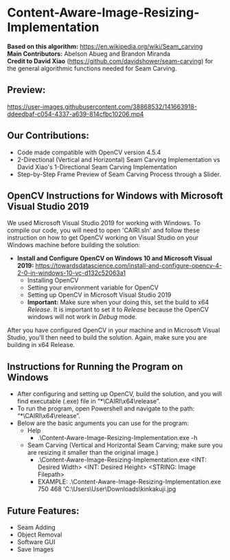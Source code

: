 # Content-Aware-Image-Resizing-Implementation
**Based on this algorithm:** https://en.wikipedia.org/wiki/Seam_carving
</br>
**Main Contributors:** Abelson Abueg and Brandon Miranda
</br>
**Credit to David Xiao** (https://github.com/davidshower/seam-carving) for the general algorithmic functions needed for Seam Carving.
</br>

## Preview:
https://user-images.githubusercontent.com/38868532/141663918-ddeedbaf-c054-4337-a639-814cfbc10206.mp4

## Our Contributions:
* Code made compatible with OpenCV version 4.5.4
* 2-Directional (Vertical and Horizontal) Seam Carving Implementation vs David Xiao's 1-Directional Seam Carving Implementation
* Step-by-Step Frame Preview of Seam Carving Process through a Slider. 

## OpenCV Instructions for Windows with Microsoft Visual Studio 2019
We used Microsoft Visual Studio 2019 for working with Windows. To compile our code, you will need to open 'CAIRI.sln' and follow these instruction on how to get OpenCV working on Visual Studio on your Windows machine before building the solution:
* __Install and Configure OpenCV on Windows 10 and Microsoft Visual 2019:__ https://towardsdatascience.com/install-and-configure-opencv-4-2-0-in-windows-10-vc-d132c52063a1
  * Installing OpenCV
  * Setting your environment variable for OpenCV
  * Setting up OpenCV in Microsoft Visual Studio 2019
  * __Important:__  Make sure when your doing this, set the build to x64 _Release_. It is important to set it to _Release_ because the OpenCV windows will not work in _Debug_ mode.

After you have configured OpenCV in your machine and in Microsoft Visual Studio, you'll then need to build the solution. Again, make sure you are building in x64 Release.

## Instructions for Running the Program on Windows
* After configuring and setting up OpenCV, build the solution, and you will find executable (.exe) file in “*\CAIRI\x64\release”. 
* To run the program, open Powershell and navigate to the path: “*\CAIRI\x64\release”.
* Below are the basic arguments you can use for the program:
  * Help
    * .\Content-Aware-Image-Resizing-Implementation.exe -h
  * Seam Carving (Vertical and Horizontal Seam Carving; make sure you are resizing it smaller than the original image.)
    * .\Content-Aware-Image-Resizing-Implementation.exe <INT: Desired Width> <INT: Desired Height> <STRING: Image Filepath>
    * EXAMPLE: .\Content-Aware-Image-Resizing-Implementation.exe 750 468 'C:\Users\User\Downloads\kinkakuji.jpg

## Future Features:
* Seam Adding
* Object Removal
* Software GUI
* Save Images

